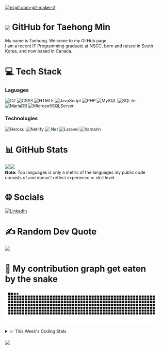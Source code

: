 <!--
<h3 align="center">
  Welcome to Taehong Min's profile!
</h3>
-->
[![ezgif com-gif-maker-2](https://user-images.githubusercontent.com/71358207/181141229-a1946f72-2781-4197-9419-f4d1b5625b1b.gif)](https://taehongmin.netlify.app)

# <img src="https://media.giphy.com/media/hvRJCLFzcasrR4ia7z/giphy.gif" width="28"> GitHub for Taehong Min 

My name is Taehong. Welcome to my GitHub page.  
I am a recent IT Programming graduate at NSCC, born and raised in South Korea, and now based in Canada.

# 💻 Tech Stack
### Laguages
![C#](https://img.shields.io/badge/c%23-%23239120.svg?style=for-the-badge&logo=c-sharp&logoColor=white) 
![CSS3](https://img.shields.io/badge/css3-%231572B6.svg?style=for-the-badge&logo=css3&logoColor=white) 
![HTML5](https://img.shields.io/badge/html5-%23E34F26.svg?style=for-the-badge&logo=html5&logoColor=white)
![JavaScript](https://img.shields.io/badge/javascript-%23323330.svg?style=for-the-badge&logo=javascript&logoColor=%23F7DF1E) 
![PHP](https://img.shields.io/badge/php-%23777BB4.svg?style=for-the-badge&logo=php&logoColor=white) 
![MySQL](https://img.shields.io/badge/mysql-%2300f.svg?style=for-the-badge&logo=mysql&logoColor=white)
![SQLite](https://img.shields.io/badge/sqlite-%2307405e.svg?style=for-the-badge&logo=sqlite&logoColor=white)
![MariaDB](https://img.shields.io/badge/MariaDB-003545?style=for-the-badge&logo=mariadb&logoColor=white)
![MicrosoftSQLServer](https://img.shields.io/badge/Microsoft_SQL_Server-CC2927?style=for-the-badge&logo=microsoft-sql-server&logoColor=white)

### Technologies
![Heroku](https://img.shields.io/badge/heroku-%23430098.svg?style=for-the-badge&logo=heroku&logoColor=white) 
![Netlify](https://img.shields.io/badge/netlify-%23000000.svg?style=for-the-badge&logo=netlify&logoColor=#00C7B7) 
![.Net](https://img.shields.io/badge/.NET-5C2D91?style=for-the-badge&logo=.net&logoColor=white) 
![Laravel](https://img.shields.io/badge/laravel-%23FF2D20.svg?style=for-the-badge&logo=laravel&logoColor=white)
![Xamarin](https://img.shields.io/badge/Xamarin-3199DC?style=for-the-badge&logo=xamarin&logoColor=white)



# 📊 GitHub Stats
<a href="https://taehongmin.netlify.app/"><img height="137px" src="https://github-readme-stats.vercel.app/api?username=devtaehong&theme=vue-dark&hide_border=false&include_all_commits=true&count_private=true" /><!-- wi*quL3fcV --><img height="137px" src="https://github-readme-stats.vercel.app/api/top-langs/?username=devtaehong&theme=vue-dark&hide_border=false&include_all_commits=true&count_private=true&layout=compact" /></a>
<br/>
  <b>Note:</b> Top languages is only a metric of the languages my public code consists of and doesn't reflect experience or skill level.
# 🌐 Socials
[![LinkedIn](https://img.shields.io/badge/LinkedIn-0077B5?style=for-the-badge&logo=linkedin&logoColor=white)](https://linkedin.com/in/Taehong) 

# ✍️ Random Dev Quote
![](https://quotes-github-readme.vercel.app/api?type=horizontal&theme=radical)

# 🐍 My contribution graph get eaten by the snake 
![snake gif](https://github.com/devtaehong/devtaehong/blob/output/github-contribution-grid-snake.svg)

<details>
    <summary>📈 This Week's Coding Stats</summary>
<br/>
<!--START_SECTION:waka-->
**🐱 My GitHub Data** 

> 🏆 506 Contributions in the Year 2022
 > 
> 📦 231.1 kB Used in GitHub's Storage 
 > 
> 🚫 Not Opted to Hire
 > 
> 📜 19 Public Repositories 
 > 
> 🔑 1 Private Repository 
 > 
**I'm an Early 🐤** 

```text
🌞 Morning    83 commits     ████░░░░░░░░░░░░░░░░░░░░░   15.57% 
🌆 Daytime    206 commits    █████████░░░░░░░░░░░░░░░░   38.65% 
🌃 Evening    188 commits    ████████░░░░░░░░░░░░░░░░░   35.27% 
🌙 Night      56 commits     ██░░░░░░░░░░░░░░░░░░░░░░░   10.51%

```
📅 **I'm Most Productive on Monday** 

```text
Monday       93 commits     ████░░░░░░░░░░░░░░░░░░░░░   17.45% 
Tuesday      84 commits     ████░░░░░░░░░░░░░░░░░░░░░   15.76% 
Wednesday    78 commits     ███░░░░░░░░░░░░░░░░░░░░░░   14.63% 
Thursday     80 commits     ███░░░░░░░░░░░░░░░░░░░░░░   15.01% 
Friday       72 commits     ███░░░░░░░░░░░░░░░░░░░░░░   13.51% 
Saturday     69 commits     ███░░░░░░░░░░░░░░░░░░░░░░   12.95% 
Sunday       57 commits     ██░░░░░░░░░░░░░░░░░░░░░░░   10.69%

```


📊 **This Week I Spent My Time On** 

```text
⌚︎ Time Zone: America/Halifax

💬 Programming Languages: 
PHP                      5 hrs 42 mins       ███████░░░░░░░░░░░░░░░░░░   31.16% 
Blade Template           4 hrs 47 mins       ██████░░░░░░░░░░░░░░░░░░░   26.15% 
Markdown                 1 hr 44 mins        ██░░░░░░░░░░░░░░░░░░░░░░░   9.56% 
HTML                     1 hr 24 mins        ██░░░░░░░░░░░░░░░░░░░░░░░   7.65% 
Bash                     1 hr 16 mins        █░░░░░░░░░░░░░░░░░░░░░░░░   6.97%

🔥 Editors: 
PhpStorm                 14 hrs 7 mins       ██████████████████████░░░   88.73% 
VS Code                  1 hr 47 mins        ██░░░░░░░░░░░░░░░░░░░░░░░   11.27%

🐱‍💻 Projects: 
WeUsThemTest             16 hrs 56 mins      ███████████████░░░░░░░░░░   62.14% 
WeUsThemPractice         4 hrs 1 min         ███░░░░░░░░░░░░░░░░░░░░░░   14.76% 
QuotesApp                1 hr 35 mins        █░░░░░░░░░░░░░░░░░░░░░░░░   5.83% 
pluralsight-projects-HTML1 hr 22 mins        █░░░░░░░░░░░░░░░░░░░░░░░░   5.06% 
simplefolio              1 hr 7 mins         █░░░░░░░░░░░░░░░░░░░░░░░░   4.11%

💻 Operating System: 
Mac                      13 hrs 55 mins      █████████████████████████   100.0%

```

**I Mostly Code in JavaScript** 

```text
JavaScript               6 repos             █████░░░░░░░░░░░░░░░░░░░░   21.43% 
C++                      4 repos             ███░░░░░░░░░░░░░░░░░░░░░░   14.29% 
Python                   3 repos             ██░░░░░░░░░░░░░░░░░░░░░░░   10.71% 
C#                       3 repos             ██░░░░░░░░░░░░░░░░░░░░░░░   10.71% 
PHP                      3 repos             ██░░░░░░░░░░░░░░░░░░░░░░░   10.71%

```


**Timeline**

![Chart not found](https://raw.githubusercontent.com/DevTaehong/DevTaehong/main/charts/bar_graph.png) 


 Last Updated on 18/08/2022 04:23:42 UTC
<!--END_SECTION:waka-->

NOTE: Top languages does not indicate my skill level or anything like that. It is just a metric of which languages have been hosted by me on GitHub based on the usage across repositories. There are others which I haven't put up on GitHub.
</details>

![](https://komarev.com/ghpvc/?username=devtaehong&style=for-the-badge)

